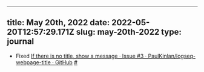 
---
title: May 20th, 2022 
date: 2022-05-20T12:57:29.171Z
slug: may-20th-2022
type: journal
---
* Fixed [If there is no title, show a message · Issue #3 · PaulKinlan/logseq-webpage-title · GitHub](https://github.com/PaulKinlan/logseq-webpage-title/issues/3) [#](#62bee4d8-af73-4c4c-a211-7e7650bf87f2)<a name="62bee4d8-af73-4c4c-a211-7e7650bf87f2"></a>

